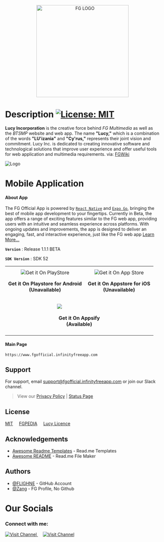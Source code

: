 
<div align="center">
  <img src="https://flighne.github.io/Lucy1.png#center" alt="FG LOGO" width="300">
</div>


# Description [![License: MIT](https://img.shields.io/badge/License-MIT-yellow.svg)](https://opensource.org/licenses/MIT)

**Lucy Incorporation** is the creative force behind *FG Multimedia* as well as the *BTSMP* website and web app. The name **"Lucy,"** which is a combination of the words **"LU'izania"** and **"Cy'rus,"** represents their joint vision and commitment. Lucy Inc. is dedicated to creating innovative software and technological solutions that improve user experience and offer useful tools for web application and multimedia requirements. via: [FGWiki](https://fgofi.x10.mx/f/2)

![Logo](https://flighne.github.io/fg%20(1).png)

# Mobile Application

#### About App
The FG Official App is powered by [`React Native`](https://reactnative.dev/) and [`Expo Go`](https://expo.dev/home), bringing the best of mobile app development to your fingertips. Currently in Beta, the app offers a range of exciting features similar to the FG web app, providing users with an intuitive and seamless experience across platforms. With ongoing updates and improvements, the app is designed to deliver an engaging, fast, and interactive experience, just like the FG web app [Learn More...](https://www.fgofficial.infinityfreeapp.com/article/fg-app-update-november-new-features-performance-improvements-and-customizations)

**`Version`** : Release 1.1.1 BETA

**`SDK Version`** : SDK 52


<table align="center" border="0" style="border-collapse: collapse;">
  <tr>
    <td align="center" style="padding: 10px;">
      <a href="https://play.google.com/store/apps?hl=en" style="text-decoration: none; border: none;">
        <img src="https://flighne.github.io/fg-logos/getitonPS.png" alt="Get it On PlayStore">
      </a>
      <p>
        <strong>Get it On Playstore for Android<br>(Unavailable)</strong>
      </p>
    </td>
    <td align="center" style="padding: 10px;">
      <a href="https://www.apple.com/app-store/" style="text-decoration: none; border: none;">
        <img src="https://flighne.github.io/fg-logos/getitonAS.png" alt="Get it On App Store">
      </a>
      <p>
        <strong>Get it On Appstore for iOS<br>(Unavailable)</strong>
      </p>
    </td>
  </tr>
  <tr>
    <td colspan="2" align="center" style="padding: 10px;">
      <a href="https://fgofficial.infinityfreeapp.com/download" style="text-decoration: none; color: transparent;">
        <img src="https://flighne.github.io/fg-logos/getitonAPPSIFY.png" alt="Get it On Appsify">
      </a>
      <p align="center">
        <strong>Get it On Appsify<br>(Available)</strong>
      </p>
    </td>
  </tr>
</table>

#### Main Page

```http
https://www.fgofficial.infinityfreeapp.com
```

## Support

For support, email [support@fgofficial.infinityfreeapp.com](mailto:support@fgofficial.infinityfreeapp.com) or join our Slack channel.
> View our [Privacy Policy](https://www.fgofficial.infinityfreeapp.com/Privacy) | [Status Page](https://status.fgofficial.infinityfreeapp.com)
## License


<div align="left">
  <a href="https://choosealicense.com/licenses/mit/">MIT</a> &nbsp;&nbsp;&nbsp;
  <a href="https://www.fgofficial.infinityfreeapp.com/">FGPEDIA</a> &nbsp;&nbsp;&nbsp;
  <a href="https://www.fgofficial.infinityfreeapp.com/Verify">Lucy Licence</a>
</div>

## Acknowledgements

 - [Awesome Readme Templates](https://awesomeopensource.com/project/elangosundar/awesome-README-templates) - Read.me Templates
 - [Awesome README](https://github.com/matiassingers/awesome-readme) - Read.me File Maker


## Authors

[Button Icon]: https://img.shields.io/badge/Youtube-FF0000?style=for-the-badge&logoColor=white&logo=youtube
[Link]: https://www.youtube.com/@fg_official0731 'Lucy Platforms, Inc. Youtube'

- [@FLIGHNE](https://www.github.com/FLIGHNE) - GitHub Account
- [@Zang](https://www.fgofficial.infinityfreeapp.com/Profile-com?userkey=4750127453&-Lucy=FG-Profile-View&tab=about) - FG Profile, No Github
  

# Our Socials
<h3 align="left">Connect with me:</h3>  
<p align="left">
  <a href="https://www.youtube.com/@fg_official0731" target="_blank">
    <img src="https://img.shields.io/badge/Youtube-FF0000?style=for-the-badge&logoColor=white&logo=youtube" alt="Visit Channel" />
  </a>
  &nbsp;&nbsp;&nbsp;
  <a href="https://www.facebook.com/cyruscj31/" target="_blank">
    <img src="https://img.shields.io/badge/Facebook-0866FF?style=for-the-badge&logoColor=white&logo=facebook" alt="Visit Channel" />
  </a>
</p>
